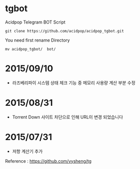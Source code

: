 # tgbot
Acidpop Telegram BOT Script


	git clone https://github.com/acidpop/acidpop_tgbot.git

You need first rename Directory

	mv acidpop_tgbot/  bot/


# 2015/09/10
 - 라즈베리파이 시스템 상태 체크 기능 중 메모리 사용량 계산 부분 수정


# 2015/08/31
 - Torrent Down 사이트 차단으로 인해 URL이 변경 되었습니다


# 2015/07/31
 - 저항 계산기 추가





Reference : https://github.com/vysheng/tg
